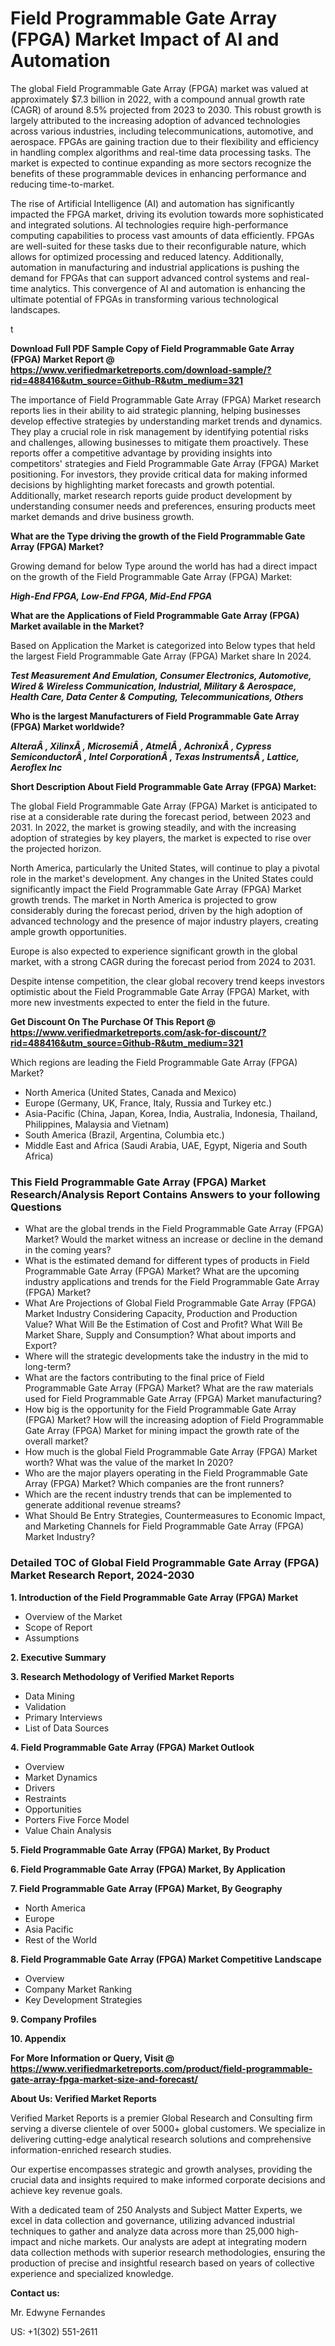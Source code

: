 <meta name="title" content="Global  Field Programmable Gate Array (FPGA) Market Impact of AI and Automation"><meta name="description" content="  The global Field Programmable Gate Array (FPGA) market was valued at approximately $7.3 billion in 2022, with a compound annual growth rate (CAGR) of around 8.5% pro"><meta name="title" content=" Field Programmable Gate Array (FPGA) Market Size, Share, Scope, Trends, Growth, Opportunities, Analysis, Forecast"> <h1>Field Programmable Gate Array (FPGA) Market Impact of AI and Automation</h1> <p>The global Field Programmable Gate Array (FPGA) market was valued at approximately $7.3 billion in 2022, with a compound annual growth rate (CAGR) of around 8.5% projected from 2023 to 2030. This robust growth is largely attributed to the increasing adoption of advanced technologies across various industries, including telecommunications, automotive, and aerospace. FPGAs are gaining traction due to their flexibility and efficiency in handling complex algorithms and real-time data processing tasks. The market is expected to continue expanding as more sectors recognize the benefits of these programmable devices in enhancing performance and reducing time-to-market.</p> <p>The rise of Artificial Intelligence (AI) and automation has significantly impacted the FPGA market, driving its evolution towards more sophisticated and integrated solutions. AI technologies require high-performance computing capabilities to process vast amounts of data efficiently. FPGAs are well-suited for these tasks due to their reconfigurable nature, which allows for optimized processing and reduced latency. Additionally, automation in manufacturing and industrial applications is pushing the demand for FPGAs that can support advanced control systems and real-time analytics. This convergence of AI and automation is enhancing the ultimate potential of FPGAs in transforming various technological landscapes.</p> t</p><p id="" class=""><strong>Download Full PDF Sample Copy of Field Programmable Gate Array (FPGA) Market Report @ <a href="https://www.verifiedmarketreports.com/download-sample/?rid=488416&utm_source=Github-R&utm_medium=321" target="_blank">https://www.verifiedmarketreports.com/download-sample/?rid=488416&utm_source=Github-R&utm_medium=321</a></strong></p><p>The importance of&nbsp;Field Programmable Gate Array (FPGA) Market research reports lies in their ability to aid strategic planning, helping businesses develop effective strategies by understanding market trends and dynamics. They play a crucial role in risk management by identifying potential risks and challenges, allowing businesses to mitigate them proactively. These reports offer a competitive advantage by providing insights into competitors' strategies and Field Programmable Gate Array (FPGA) Market positioning. For investors, they provide critical data for making informed decisions by highlighting market forecasts and growth potential. Additionally, market research reports guide product development by understanding consumer needs and preferences, ensuring products meet market demands and drive business growth.</p><p><strong>What are the&nbsp;Type driving the growth of the Field Programmable Gate Array (FPGA) Market?</strong></p><p id="" class="">Growing demand for below Type around the world has had a direct impact on the growth of the Field Programmable Gate Array (FPGA) Market:</p><em><strong>High-End FPGA, Low-End FPGA, Mid-End FPGA</strong></em></p><strong>What are the&nbsp;Applications&nbsp;of Field Programmable Gate Array (FPGA) Market available in the Market?</strong></p><p id="" class="">Based on Application the Market is categorized into Below types that held the largest Field Programmable Gate Array (FPGA) Market share In 2024.</p><em><strong>Test Measurement And Emulation, Consumer Electronics, Automotive, Wired & Wireless Communication, Industrial, Military & Aerospace, Health Care, Data Center & Computing, Telecommunications, Others</strong></em></p><strong>Who is the largest Manufacturers of Field Programmable Gate Array (FPGA) Market worldwide?</strong></p><p><em><strong>AlteraÂ , XilinxÂ , MicrosemiÂ , AtmelÂ , AchronixÂ , Cypress SemiconductorÂ , Intel CorporationÂ , Texas InstrumentsÂ , Lattice, Aeroflex Inc</strong></em></p><p id="" class=""><strong>Short Description About Field Programmable Gate Array (FPGA) Market:</strong></p><p>The global Field Programmable Gate Array (FPGA) Market is anticipated to rise at a considerable rate during the forecast period, between 2023 and 2031. In 2022, the market is growing steadily, and with the increasing adoption of strategies by key players, the market is expected to rise over the projected horizon.</p><p>North America, particularly the United States, will continue to play a pivotal role in the market's development. Any changes in the United States could significantly impact the Field Programmable Gate Array (FPGA) Market growth trends. The market in North America is projected to grow considerably during the forecast period, driven by the high adoption of advanced technology and the presence of major industry players, creating ample growth opportunities.</p><p>Europe is also expected to experience significant growth in the global market, with a strong CAGR during the forecast period from 2024 to 2031.</p><p>Despite intense competition, the clear global recovery trend keeps investors optimistic about the Field Programmable Gate Array (FPGA) Market, with more new investments expected to enter the field in the future.</p><p id="" class=""><strong>Get Discount On The Purchase Of This Report @ <a href="https://www.verifiedmarketreports.com/ask-for-discount/?rid=488416&utm_source=Github-R&utm_medium=321" target="_blank">https://www.verifiedmarketreports.com/ask-for-discount/?rid=488416&utm_source=Github-R&utm_medium=321</a></strong></p>Which regions are leading the Field Programmable Gate Array (FPGA) Market?</p><ul><li>North America (United States, Canada and Mexico)</li><li>Europe (Germany, UK, France, Italy, Russia and Turkey etc.)</li><li>Asia-Pacific (China, Japan, Korea, India, Australia, Indonesia, Thailand, Philippines, Malaysia and Vietnam)</li><li>South America (Brazil, Argentina, Columbia etc.)</li><li>Middle East and Africa (Saudi Arabia, UAE, Egypt, Nigeria and South Africa)</li></ul><h3 id="" class="">This Field Programmable Gate Array (FPGA) Market Research/Analysis Report Contains Answers to your following Questions</h3><ul><li>What are the global trends in the Field Programmable Gate Array (FPGA) Market? Would the market witness an increase or decline in the demand in the coming years?</li><li>What is the estimated demand for different types of products in Field Programmable Gate Array (FPGA) Market? What are the upcoming industry applications and trends for the Field Programmable Gate Array (FPGA) Market?</li><li>What Are Projections of Global Field Programmable Gate Array (FPGA) Market Industry Considering Capacity, Production and Production Value? What Will Be the Estimation of Cost and Profit? What Will Be Market Share, Supply and Consumption? What about imports and Export?</li><li>Where will the strategic developments take the industry in the mid to long-term?</li><li>What are the factors contributing to the final price of Field Programmable Gate Array (FPGA) Market? What are the raw materials used for Field Programmable Gate Array (FPGA) Market manufacturing?</li><li>How big is the opportunity for the Field Programmable Gate Array (FPGA) Market? How will the increasing adoption of Field Programmable Gate Array (FPGA) Market for mining impact the growth rate of the overall market?</li><li>How much is the global Field Programmable Gate Array (FPGA) Market worth? What was the value of the market In 2020?</li><li>Who are the major players operating in the Field Programmable Gate Array (FPGA) Market? Which companies are the front runners?</li><li>Which are the recent industry trends that can be implemented to generate additional revenue streams?</li><li>What Should Be Entry Strategies, Countermeasures to Economic Impact, and Marketing Channels for Field Programmable Gate Array (FPGA) Market Industry?</li></ul><h3 id="" class="">Detailed TOC of Global Field Programmable Gate Array (FPGA) Market Research Report, 2024-2030</h3><p id="" class=""><strong>1. Introduction of the Field Programmable Gate Array (FPGA) Market</strong></p><ul><li>Overview of the Market</li><li>Scope of Report</li><li>Assumptions</li></ul><p id="" class=""><strong>2. Executive Summary</strong></p><p id="" class=""><strong>3. Research Methodology of Verified Market Reports</strong></p><ul><li>Data Mining</li><li>Validation</li><li>Primary Interviews</li><li>List of Data Sources</li></ul><p id="" class=""><strong>4. Field Programmable Gate Array (FPGA) Market Outlook</strong></p><ul><li>Overview</li><li>Market Dynamics</li><li>Drivers</li><li>Restraints</li><li>Opportunities</li><li>Porters Five Force Model</li><li>Value Chain Analysis</li></ul><p id="" class=""><strong>5. Field Programmable Gate Array (FPGA) Market, By Product</strong></p><p id="" class=""><strong>6. Field Programmable Gate Array (FPGA) Market, By Application</strong></p><p id="" class=""><strong>7. Field Programmable Gate Array (FPGA) Market, By Geography</strong></p><ul><li>North America</li><li>Europe</li><li>Asia Pacific</li><li>Rest of the World</li></ul><p id="" class=""><strong>8. Field Programmable Gate Array (FPGA) Market Competitive Landscape</strong></p><ul><li>Overview</li><li>Company Market Ranking</li><li>Key Development Strategies</li></ul><p id="" class=""><strong>9. Company Profiles</strong></p><p id="" class=""><strong>10. Appendix</strong></p><p id="" class=""><strong>For More Information or Query, Visit @ <a href="https://www.verifiedmarketreports.com/product/field-programmable-gate-array-fpga-market-size-and-forecast/" target="_blank">https://www.verifiedmarketreports.com/product/field-programmable-gate-array-fpga-market-size-and-forecast/</a></strong></p><p id="" class=""><strong>About Us: Verified Market Reports</strong></p><p id="" class="">Verified Market Reports is a premier Global Research and Consulting firm serving a diverse clientele of over 5000+ global customers. We specialize in delivering cutting-edge analytical research solutions and comprehensive information-enriched research studies.</p><p id="" class="">Our expertise encompasses strategic and growth analyses, providing the crucial data and insights required to make informed corporate decisions and achieve key revenue goals.</p><p id="" class="">With a dedicated team of 250 Analysts and Subject Matter Experts, we excel in data collection and governance, utilizing advanced industrial techniques to gather and analyze data across more than 25,000 high-impact and niche markets. Our analysts are adept at integrating modern data collection methods with superior research methodologies, ensuring the production of precise and insightful research based on years of collective experience and specialized knowledge.</p><p id="" class=""><strong>Contact us:</strong></p><p id="" class="">Mr. Edwyne Fernandes</p><p id="" class="">US: +1(302) 551-2611</p>